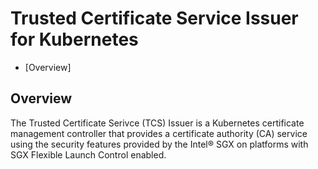 # Trusted Certificate Service Issuer for Kubernetes
<!-- Table of contents is auto generated using 
[Auto Markdown TOC](https://marketplace.visualstudio.com/items?itemName=huntertran.auto-markdown-toc) extension -->
<!-- TOC depthfrom:2 -->

- [Overview]

<!-- /TOC -->

## Overview

<!-- TODO: Review and rephrase this section -->
The Trusted Certificate Serivce (TCS) Issuer is a Kubernetes certificate management 
controller that provides a certificate authority (CA) service using the security
features provided by the Intel® SGX on platforms with SGX Flexible Launch Control enabled.

